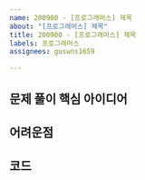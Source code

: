 ```yaml
---
name: 200900 - [프로그래머스] 제목
about: "[프로그래머스] 제목"
title: 200900 - [프로그래머스] 제목
labels: 프로그래머스
assignees: guswns1659

---
```


## 문제 풀이 핵심 아이디어 

## 어려운점 

## 코드
